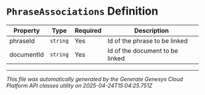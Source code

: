 # `PhraseAssociations` Definition

| Property | Type | Required | Description |
|----------|------|----------|-------------|
| phraseId | `string` | Yes | Id of the phrase to be linked |
| documentId | `string` | Yes | Id of the document to be linked |

---

*This file was automatically generated by the Generate Genesys Cloud Platform API classes utility on 2025-04-24T15:04:25.751Z*